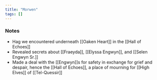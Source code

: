 ```yaml
---
title: "Morwen"
tags: []
---
```


### Notes

- Hag we encountered underneath [[Oaken Heart]] in the [[Hall of Echoes]]
- Revealed secrets about [[Fraeyda]], [[Elyssa Engwyn]], and [[Selen Engwyn Sr.]] 
- Made a deal with the [[Engwyn]]s for safety in exchange for grief and despair, hence the [[Hall of Echoes]], a place of mourning for [[High Elves]] of [[Tel-Quessir]]